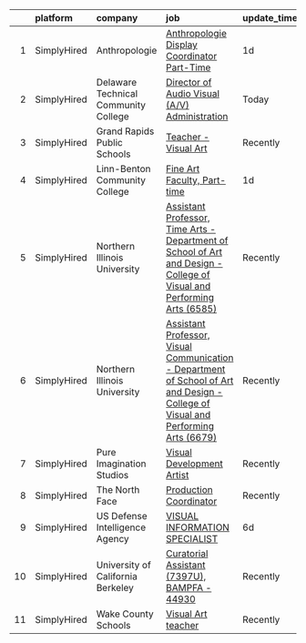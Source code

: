 

|    | platform    | company                              | job                                                                                                                                                                                                                                      | update_time   | location                  |
|---:|:------------|:-------------------------------------|:-----------------------------------------------------------------------------------------------------------------------------------------------------------------------------------------------------------------------------------------|:--------------|:--------------------------|
|  1 | SimplyHired | Anthropologie                        | [Anthropologie Display Coordinator Part-Time](https://www.simplyhired.com/job/zIpGtLsJXBtc1TmwI28EPhhRPhZVgczg38nNI0t6cL5FT9GloaHv6Q?q=visual+art)                                                                                       | 1d            | Asheville, NC +1 location |
|  2 | SimplyHired | Delaware Technical Community College | [Director of Audio Visual (A/V) Administration](https://www.simplyhired.com/job/0-ZvwnW_GNc5Rxf0JRK7uK7zbckYAiFINx7I2xiD7UckgSRZXZdtjA?q=visual+art)                                                                                     | Today         | Dover, DE                 |
|  3 | SimplyHired | Grand Rapids Public Schools          | [Teacher -Visual Art](https://www.simplyhired.com/job/_QJbEip-rzqiUHXYvu_kiOp5qUtC8D8Q0n_CHuujmdF_ivydjTKfFQ?q=visual+art)                                                                                                               | Recently      | Grand Rapids, MI          |
|  4 | SimplyHired | Linn-Benton Community College        | [Fine Art Faculty, Part-time](https://www.simplyhired.com/job/e7e57Huzrmubr9Ee1VeoR3EkmwR1hVBQ-nrsqDeVAZEoB4Q04mYS0Q?q=visual+art)                                                                                                       | 1d            | Albany, OR                |
|  5 | SimplyHired | Northern Illinois University         | [Assistant Professor, Time Arts - Department of School of Art and Design - College of Visual and Performing Arts (6585)](https://www.simplyhired.com/job/Emx1pGZlk73Hdm91pV9K_iwrYqmsHInC5L8e5sdwVHmnBkqjWf2vuQ?q=visual+art)            | Recently      | DeKalb, IL                |
|  6 | SimplyHired | Northern Illinois University         | [Assistant Professor, Visual Communication - Department of School of Art and Design - College of Visual and Performing Arts (6679)](https://www.simplyhired.com/job/woC2CwQMpO6mkvOXKszB2bx_56d7EzLMhbimqGm94UyjFCTvcseyeQ?q=visual+art) | Recently      | DeKalb, IL                |
|  7 | SimplyHired | Pure Imagination Studios             | [Visual Development Artist](https://www.simplyhired.com/job/u3Ce0qDkoB4jPujFyWA_pOjySvkBJ7SmBclJFkATwkjx3a0XU_1R2g?q=visual+art)                                                                                                         | Recently      | Van Nuys, CA              |
|  8 | SimplyHired | The North Face                       | [Production Coordinator](https://www.simplyhired.com/job/23o3BdkOiKS4OzuiqqIeUlIyqOW8h9DVxlM5ojlNw4u9XWLL1V5w6Q?q=visual+art)                                                                                                            | Recently      | Denver, CO                |
|  9 | SimplyHired | US Defense Intelligence Agency       | [VISUAL INFORMATION SPECIALIST](https://www.simplyhired.com/job/0JgCWotQWY-ABNbhX54F6p-xH5O7HGYJv0-7n71VbpzmPYIgu2ymPQ?q=visual+art)                                                                                                     | 6d            | Oahu Island, HI           |
| 10 | SimplyHired | University of California Berkeley    | [Curatorial Assistant (7397U), BAMPFA - 44930](https://www.simplyhired.com/job/Olobr0D7LDYOd9k1rHMklR7CRQhMILK9ERksMydFqk-uB4H9-SYG8Q?q=visual+art)                                                                                      | Recently      | Berkeley, CA              |
| 11 | SimplyHired | Wake County Schools                  | [Visual Art teacher](https://www.simplyhired.com/job/ONdhPMJl9UzvXjABJhYmc_llZ7vDiD3U3wkZLIZ0TJPF8y9-ee5NJw?q=visual+art)                                                                                                                | Recently      | Wendell, NC               |